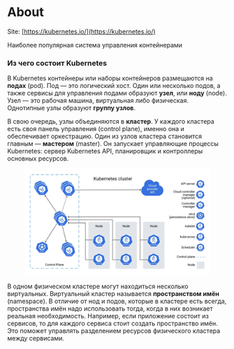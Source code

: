 # About

Site: [https://kubernetes.io/](https://kubernetes.io/)

Наиболее популярная система управления контейнерами

### Из чего состоит Kubernetes

В Kubernetes контейнеры или наборы контейнеров размещаются на **подах** (pod). Под — это логический хост. Один или несколько подов, а также сервисы для управления подами образуют **узел**, или **ноду** (node). Узел — это рабочая машина, виртуальная либо физическая. Однотипные узлы образуют **группу узлов**.

В свою очередь, узлы объединяются в **кластер**. У каждого кластера есть своя панель управления (control plane), именно она и обеспечивает оркестрацию. Один из узлов кластера становится главным — **мастером** (master). Он запускает управляющие процессы Kubernetes: сервер Kubernetes API, планировщик и контроллеры основных ресурсов.

<figure><img src="../../.gitbook/assets/Image(1).png" alt=""><figcaption></figcaption></figure>

В одном физическом кластере могут находиться несколько виртуальных. Виртуальный кластер называется **пространством имён** (namespace). В отличие от нод и подов, которые в кластере есть всегда, пространства имён надо использовать тогда, когда в них возникает реальная необходимость. Например, если приложение состоит из сервисов, то для каждого сервиса стоит создать пространство имён. Это поможет управлять разделением ресурсов физического кластера между сервисами.

